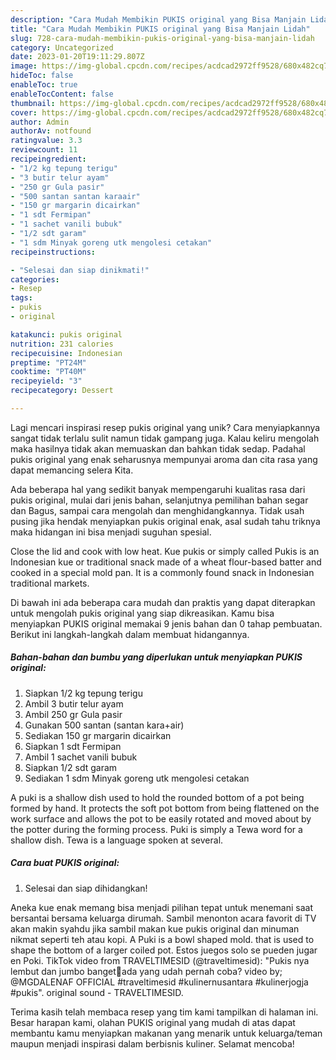 ```yaml
---
description: "Cara Mudah Membikin PUKIS original yang Bisa Manjain Lidah"
title: "Cara Mudah Membikin PUKIS original yang Bisa Manjain Lidah"
slug: 728-cara-mudah-membikin-pukis-original-yang-bisa-manjain-lidah
category: Uncategorized
date: 2023-01-20T19:11:29.807Z
image: https://img-global.cpcdn.com/recipes/acdcad2972ff9528/680x482cq70/pukis-original-foto-resep-utama.jpg
hideToc: false
enableToc: true
enableTocContent: false
thumbnail: https://img-global.cpcdn.com/recipes/acdcad2972ff9528/680x482cq70/pukis-original-foto-resep-utama.jpg
cover: https://img-global.cpcdn.com/recipes/acdcad2972ff9528/680x482cq70/pukis-original-foto-resep-utama.jpg
author: Admin
authorAv: notfound
ratingvalue: 3.3
reviewcount: 11
recipeingredient:
- "1/2 kg tepung terigu"
- "3 butir telur ayam"
- "250 gr Gula pasir"
- "500 santan santan karaair"
- "150 gr margarin dicairkan"
- "1 sdt Fermipan"
- "1 sachet vanili bubuk"
- "1/2 sdt garam"
- "1 sdm Minyak goreng utk mengolesi cetakan"
recipeinstructions:

- "Selesai dan siap dinikmati!"
categories:
- Resep
tags:
- pukis
- original

katakunci: pukis original 
nutrition: 231 calories
recipecuisine: Indonesian
preptime: "PT24M"
cooktime: "PT40M"
recipeyield: "3"
recipecategory: Dessert

---
```





Lagi mencari inspirasi resep pukis original yang unik? Cara menyiapkannya sangat tidak terlalu sulit namun tidak gampang juga. Kalau keliru mengolah maka hasilnya tidak akan memuaskan dan bahkan tidak sedap. Padahal pukis original yang enak seharusnya mempunyai aroma dan cita rasa yang dapat memancing selera Kita.





Ada beberapa hal yang sedikit banyak mempengaruhi kualitas rasa dari pukis original, mulai dari jenis bahan, selanjutnya pemilihan bahan segar dan Bagus, sampai cara mengolah dan menghidangkannya. Tidak usah pusing jika hendak menyiapkan pukis original enak,      asal sudah tahu triknya maka hidangan ini bisa menjadi suguhan spesial.














Close the lid and cook with low heat. Kue pukis or simply called Pukis is an Indonesian kue or traditional snack made of a wheat flour-based batter and cooked in a special mold pan. It is a commonly found snack in Indonesian traditional markets.






Di bawah ini ada beberapa cara mudah dan praktis yang dapat diterapkan untuk mengolah pukis original yang siap dikreasikan. Kamu bisa menyiapkan PUKIS original memakai 9 jenis bahan dan 0 tahap pembuatan. Berikut ini langkah-langkah dalam membuat hidangannya.

<!--inarticleads1-->

##### Bahan-bahan dan bumbu yang diperlukan untuk menyiapkan PUKIS original:

1. Siapkan 1/2 kg tepung terigu
1. Ambil 3 butir telur ayam
1. Ambil 250 gr Gula pasir
1. Gunakan 500 santan (santan kara+air)
1. Sediakan 150 gr margarin dicairkan
1. Siapkan 1 sdt Fermipan
1. Ambil 1 sachet vanili bubuk
1. Siapkan 1/2 sdt garam
1. Sediakan 1 sdm Minyak goreng utk mengolesi cetakan


A puki is a shallow dish used to hold the rounded bottom of a pot being formed by hand. It protects the soft pot bottom from being flattened on the work surface and allows the pot to be easily rotated and moved about by the potter during the forming process. Puki is simply a Tewa word for a shallow dish. Tewa is a language spoken at several. 

<!--inarticleads2-->

##### Cara buat PUKIS original:


1. Selesai dan siap dihidangkan!

Aneka kue enak memang bisa menjadi pilihan tepat untuk menemani saat bersantai bersama keluarga dirumah. Sambil menonton acara favorit di TV akan makin syahdu jika sambil makan kue pukis original dan minuman nikmat seperti teh atau kopi. A Puki is a bowl shaped mold. that is used to shape the bottom of a larger coiled pot. Estos juegos solo se pueden jugar en Poki. TikTok video from TRAVELTIMESID (@traveltimesid): &#34;Pukis nya lembut dan jumbo banget🤤ada yang udah pernah coba? video by; @MGDALENAF OFFICIAL #traveltimesid #kulinernusantara #kulinerjogja #pukis&#34;. original sound - TRAVELTIMESID. 

Terima kasih telah membaca resep yang tim kami tampilkan di halaman ini. Besar harapan kami, olahan PUKIS original yang mudah di atas dapat membantu kamu menyiapkan makanan yang menarik untuk keluarga/teman maupun menjadi inspirasi dalam berbisnis kuliner. Selamat mencoba!
